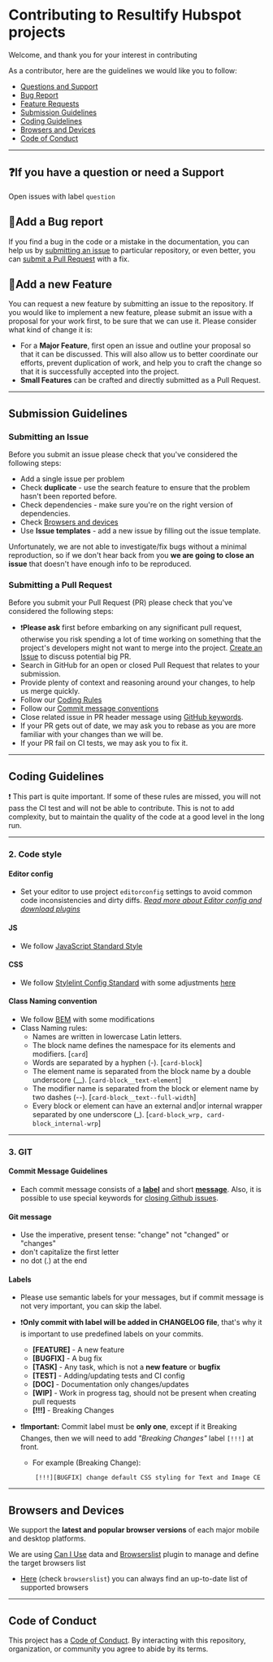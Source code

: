 # Contributing to Resultify Hubspot projects

Welcome, and thank you for your interest in contributing

As a contributor, here are the guidelines we would like you to follow:

- [Questions and Support](#if-you-have-a-question-or-need-a-support)
- [Bug Report](#add-a-bug-report)
- [Feature Requests](#add-a-new-feature)
- [Submission Guidelines](#submission-guidelines)
- [Coding Guidelines](#coding-guidelines)
- [Browsers and Devices](#browsers-and-devices)
- [Code of Conduct](#code-of-conduct)

***

## ❓If you have a question or need a Support

Open issues with label `question`

## 🐞Add a Bug report

If you find a bug in the code or a mistake in the documentation, you can help us by [submitting an issue](#submitting-an-issue) to particular repository, or even better, you can [submit a Pull Request](#submitting-a-pull-request) with a fix.

## 🚀Add a new Feature

You can request a new feature by submitting an issue to the repository. If you would like to implement a new feature, please submit an issue with a proposal for your work first, to be sure that we can use it. Please consider what kind of change it is:

- For a **Major Feature**, first open an issue and outline your proposal so that it can be discussed. This will also allow us to better coordinate our efforts, prevent duplication of work, and help you to craft the change so that it is successfully accepted into the project.
- **Small Features** can be crafted and directly submitted as a Pull Request.

***

## Submission Guidelines

### Submitting an Issue

Before you submit an issue please check that you've considered the following steps:

- Add a single issue per problem
- Check **duplicate** - use the search feature to ensure that the problem hasn't been reported before.
- Check dependencies - make sure you're on the right version of dependencies.
- Check [Browsers and devices](#browsers-and-devices)
- Use **Issue templates** - add a new issue by filling out the issue template.

Unfortunately, we are not able to investigate/fix bugs without a minimal reproduction, so if we don't hear back from you **we are going to close an issue** that doesn't have enough info to be reproduced.

### Submitting a Pull Request

Before you submit your Pull Request (PR) please check that you've considered the following steps:

- ❗️**Please ask** first before embarking on any significant pull request, otherwise you risk spending a lot of time working on something that the project's developers might not want to merge into the project. [Create an Issue](#submitting_an_issue) to discuss potential big PR.
- Search in GitHub for an open or closed Pull Request that relates to your submission.
- Provide plenty of context and reasoning around your changes, to help us merge quickly.
- Follow our [Coding Rules](#coding-rules)
- Follow our [Commit message conventions](#commit-message-guidelines)
- Close related issue in PR header message using [GitHub keywords](https://help.github.com/articles/closing-issues-via-commit-messages).
- If your PR gets out of date, we may ask you to rebase as you are more familiar with your changes than we will be.
- If your PR fail on CI tests, we may ask you to fix it.

***

## Coding Guidelines

❗️ This part is quite important. If some of these rules are missed, you will not pass the CI test and will not be able to contribute. This is not to add complexity, but to maintain the quality of the code at a good level in the long run.

***

### 2. Code style

#### Editor config

- Set your editor to use project `editorconfig` settings to avoid common code inconsistencies and dirty diffs. _[Read more about Editor config and download plugins](https://editorconfig.org)_

#### JS

- We follow [JavaScript Standard Style](https://standardjs.com)

#### CSS

- We follow [Stylelint Config Standard](https://github.com/stylelint/stylelint-config-standard) with some adjustments [here](https://github.com/Resultify/nimbly-lite/blob/master/package.json)

#### Class Naming convention

- We follow [BEM](https://en.bem.info/methodology/naming-convention/) with some modifications
- Class Naming rules:
  - Names are written in lowercase Latin letters.
  - The block name defines the namespace for its elements and modifiers. [`card`]
  - Words are separated by a hyphen (-). [`card-block`]
  - The element name is separated from the block name by a double underscore (__). [`card-block__text-element`]
  - The modifier name is separated from the block or element name by two dashes (--). [`card-block__text--full-width`]
  - Every block or element can have an external and|or internal wrapper separated by one underscore (_). [`card-block_wrp, card-block_internal-wrp`]

***

### 3. GIT

#### Commit Message Guidelines

- Each commit message consists of a **[label](#labels)** and short **[message](#git-message)**. Also, it is possible to use special keywords for [closing Github issues](https://help.github.com/articles/closing-issues-via-commit-messages).

#### Git message

- Use the imperative, present tense: "change" not "changed" or "changes"
- don't capitalize the first letter
- no dot (.) at the end

#### Labels

- Please use semantic labels for your messages, but if commit message is not very important, you can skip the label.
- ❗️**Only commit with label will be added in CHANGELOG file**, that's why it is important to use predefined labels on your commits.

    - **[FEATURE]** - A new feature
    - **[BUGFIX]** - A bug fix
    - **[TASK]** - Any task, which is not a **new feature** or **bugfix**
    - **[TEST]** - Adding/updating tests and CI config
    - **[DOC]** - Documentation only changes/updates
    - **[WIP]** - Work in progress tag, should not be present when creating pull requests
    - **[!!!]** - Breaking Changes

- ❗️**Important:** Commit label must be **only one**, except if it Breaking Changes, then we will need to add _"Breaking Changes"_ label `[!!!]` at front.

    - For example (Breaking Change):

    ``` git
        [!!!][BUGFIX] change default CSS styling for Text and Image CE
    ```

***

## Browsers and Devices

We support the **latest and popular browser versions** of each major mobile and desktop platforms. 

We are using [Can I Use](https://caniuse.com/usage-table) data and [Browserslist](https://github.com/browserslist/browserslist) plugin to manage and define the target browsers list

- [Here](https://github.com/Resultify/nimbly-lite/blob/master/package.json) (check `browserslist`) you can always find an up-to-date list of supported browsers

***

## Code of Conduct

This project has a [Code of Conduct](CODE_OF_CONDUCT.md). By interacting with this repository, organization, or community you agree to abide by its terms.
